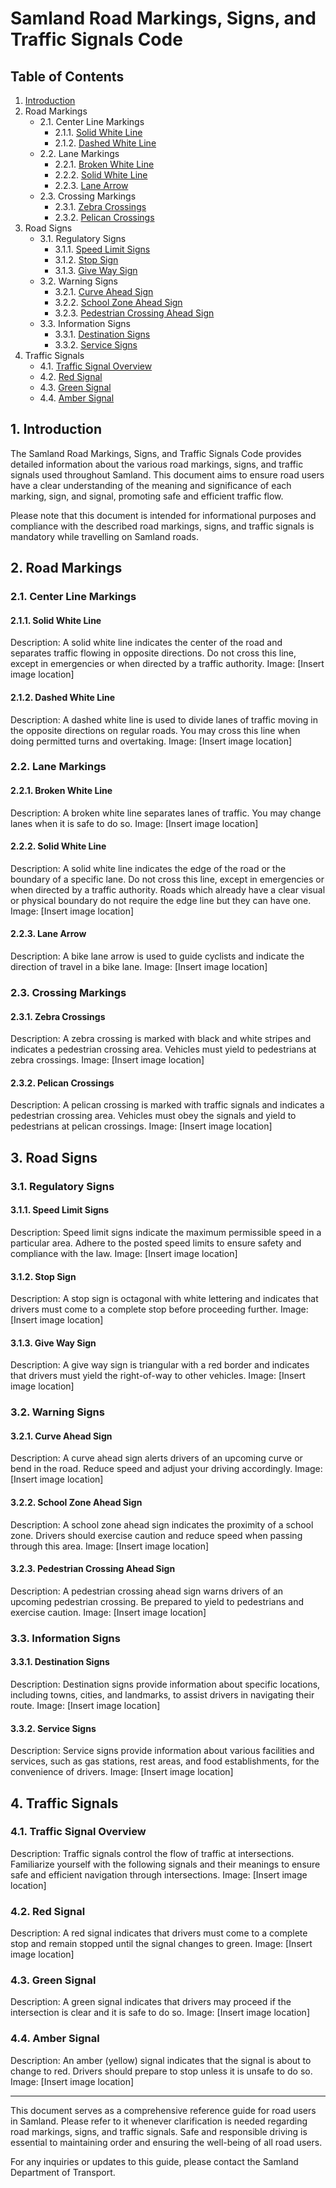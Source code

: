 # Samland Road Markings, Signs, and Traffic Signals Code

## Table of Contents

1. [Introduction](#1-introduction)
2. Road Markings
    - 2.1. Center Line Markings
        - 2.1.1. [Solid White Line](#211-solid-white-line)
        - 2.1.2. [Dashed White Line](#212-dashed-white-line)
    - 2.2. Lane Markings
        - 2.2.1. [Broken White Line](#221-broken-white-line)
        - 2.2.2. [Solid White Line](#222-solid-white-line)
        - 2.2.3. [Lane Arrow](#223-lane-arrow)
    - 2.3. Crossing Markings
        - 2.3.1. [Zebra Crossings](#231-zebra-crossings)
        - 2.3.2. [Pelican Crossings](#232-pelican-crossings)
3. Road Signs
    - 3.1. Regulatory Signs
        - 3.1.1. [Speed Limit Signs](#311-speed-limit-signs)
        - 3.1.2. [Stop Sign](#312-stop-sign)
        - 3.1.3. [Give Way Sign](#313-give-way-sign)
    - 3.2. Warning Signs
        - 3.2.1. [Curve Ahead Sign](#321-curve-ahead-sign)
        - 3.2.2. [School Zone Ahead Sign](#322-school-zone-ahead-sign)
        - 3.2.3. [Pedestrian Crossing Ahead Sign](#323-pedestrian-crossing-ahead-sign)
    - 3.3. Information Signs
        - 3.3.1. [Destination Signs](#331-destination-signs)
        - 3.3.2. [Service Signs](#332-service-signs)
4. Traffic Signals
    - 4.1. [Traffic Signal Overview](#41-traffic-signal-overview)
    - 4.2. [Red Signal](#42-red-signal)
    - 4.3. [Green Signal](#43-green-signal)
    - 4.4. [Amber Signal](#44-amber-signal)

## 1. Introduction

The Samland Road Markings, Signs, and Traffic Signals Code provides detailed information about the various road markings, signs, and traffic signals used throughout Samland. This document aims to ensure road users have a clear understanding of the meaning and significance of each marking, sign, and signal, promoting safe and efficient traffic flow.

Please note that this document is intended for informational purposes and compliance with the described road markings, signs, and traffic signals is mandatory while travelling on Samland roads.

## 2. Road Markings

### 2.1. Center Line Markings

#### 2.1.1. Solid White Line

Description: A solid white line indicates the center of the road and separates traffic flowing in opposite directions. Do not cross this line, except in emergencies or when directed by a traffic authority.
Image: [Insert image location]

#### 2.1.2. Dashed White Line

Description: A dashed white line is used to divide lanes of traffic moving in the opposite directions on regular roads. You may cross this line when doing permitted turns and overtaking.
Image: [Insert image location]

### 2.2. Lane Markings

#### 2.2.1. Broken White Line

Description: A broken white line separates lanes of traffic. You may change lanes when it is safe to do so.
Image: [Insert image location]

#### 2.2.2. Solid White Line

Description: A solid white line indicates the edge of the road or the boundary of a specific lane. Do not cross this line, except in emergencies or when directed by a traffic authority. Roads which already have a clear visual or physical boundary do not require the edge line but they can have one. 
Image: [Insert image location]

#### 2.2.3. Lane Arrow

Description: A bike lane arrow is used to guide cyclists and indicate the direction of travel in a bike lane.
Image: [Insert image location]

### 2.3. Crossing Markings

#### 2.3.1. Zebra Crossings

Description: A zebra crossing is marked with black and white stripes and indicates a pedestrian crossing area. Vehicles must yield to pedestrians at zebra crossings.
Image: [Insert image location]

#### 2.3.2. Pelican Crossings

Description: A pelican crossing is marked with traffic signals and indicates a pedestrian crossing area. Vehicles must obey the signals and yield to pedestrians at pelican crossings.
Image: [Insert image location]

## 3. Road Signs

### 3.1. Regulatory Signs

#### 3.1.1. Speed Limit Signs

Description: Speed limit signs indicate the maximum permissible speed in a particular area. Adhere to the posted speed limits to ensure safety and compliance with the law.
Image: [Insert image location]

#### 3.1.2. Stop Sign

Description: A stop sign is octagonal with white lettering and indicates that drivers must come to a complete stop before proceeding further.
Image: [Insert image location]

#### 3.1.3. Give Way Sign

Description: A give way sign is triangular with a red border and indicates that drivers must yield the right-of-way to other vehicles.
Image: [Insert image location]

### 3.2. Warning Signs

#### 3.2.1. Curve Ahead Sign

Description: A curve ahead sign alerts drivers of an upcoming curve or bend in the road. Reduce speed and adjust your driving accordingly.
Image: [Insert image location]

#### 3.2.2. School Zone Ahead Sign

Description: A school zone ahead sign indicates the proximity of a school zone. Drivers should exercise caution and reduce speed when passing through this area.
Image: [Insert image location]

#### 3.2.3. Pedestrian Crossing Ahead Sign

Description: A pedestrian crossing ahead sign warns drivers of an upcoming pedestrian crossing. Be prepared to yield to pedestrians and exercise caution.
Image: [Insert image location]

### 3.3. Information Signs

#### 3.3.1. Destination Signs

Description: Destination signs provide information about specific locations, including towns, cities, and landmarks, to assist drivers in navigating their route.
Image: [Insert image location]

#### 3.3.2. Service Signs

Description: Service signs provide information about various facilities and services, such as gas stations, rest areas, and food establishments, for the convenience of drivers.
Image: [Insert image location]

## 4. Traffic Signals

### 4.1. Traffic Signal Overview

Description: Traffic signals control the flow of traffic at intersections. Familiarize yourself with the following signals and their meanings to ensure safe and efficient navigation through intersections.
Image: [Insert image location]

### 4.2. Red Signal

Description: A red signal indicates that drivers must come to a complete stop and remain stopped until the signal changes to green.
Image: [Insert image location]

### 4.3. Green Signal

Description: A green signal indicates that drivers may proceed if the intersection is clear and it is safe to do so.
Image: [Insert image location]

### 4.4. Amber Signal

Description: An amber (yellow) signal indicates that the signal is about to change to red. Drivers should prepare to stop unless it is unsafe to do so.
Image: [Insert image location]

<hr>

This document serves as a comprehensive reference guide for road users in Samland. Please refer to it whenever clarification is needed regarding road markings, signs, and traffic signals. Safe and responsible driving is essential to maintaining order and ensuring the well-being of all road users.

For any inquiries or updates to this guide, please contact the Samland Department of Transport.
